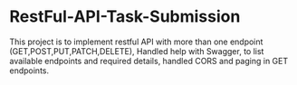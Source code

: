 # RestFul-API-Task-Submission
This project is to implement restful API with more than one endpoint (GET,POST,PUT,PATCH,DELETE), Handled help with Swagger, to list available endpoints and required details,
handled CORS and paging in GET endpoints.
